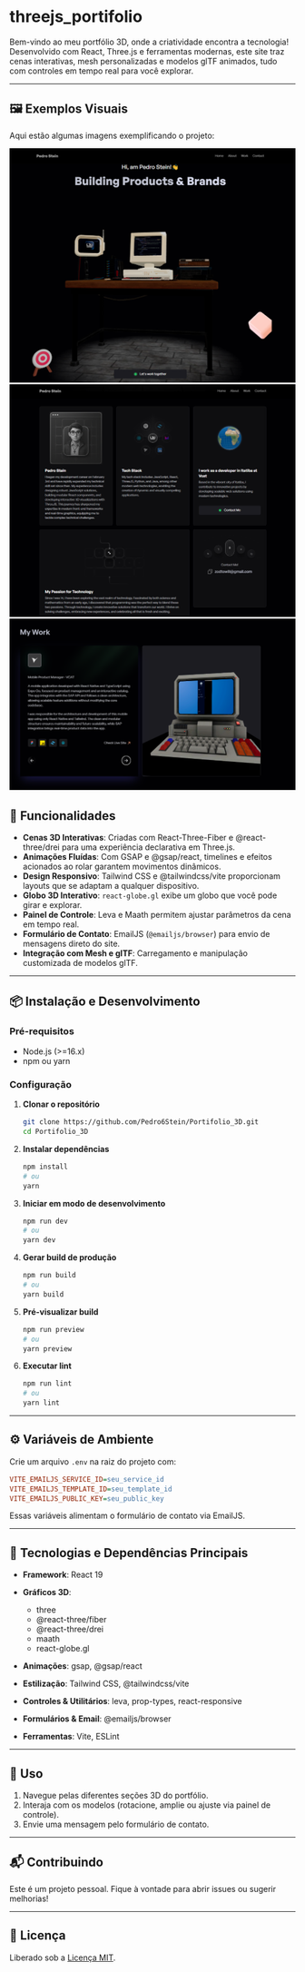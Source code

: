 # threejs\_portifolio

Bem-vindo ao meu portfólio 3D, onde a criatividade encontra a tecnologia! Desenvolvido com React, Three.js e ferramentas modernas, este site traz cenas interativas, mesh personalizadas e modelos glTF animados, tudo com controles em tempo real para você explorar.

---

## 🖼️ Exemplos Visuais

Aqui estão algumas imagens exemplificando o projeto:

![Exemplo 1](public/assets/exemplo1.png)
![Exemplo 2](public/assets/exemplo2.png)
![Exemplo 3](public/assets/exemplo3.png)



## 🚀 Funcionalidades

* **Cenas 3D Interativas**: Criadas com React-Three-Fiber e @react-three/drei para uma experiência declarativa em Three.js.
* **Animações Fluídas**: Com GSAP e @gsap/react, timelines e efeitos acionados ao rolar garantem movimentos dinâmicos.
* **Design Responsivo**: Tailwind CSS e @tailwindcss/vite proporcionam layouts que se adaptam a qualquer dispositivo.
* **Globo 3D Interativo**: `react-globe.gl` exibe um globo que você pode girar e explorar.
* **Painel de Controle**: Leva e Maath permitem ajustar parâmetros da cena em tempo real.
* **Formulário de Contato**: EmailJS (`@emailjs/browser`) para envio de mensagens direto do site.
* **Integração com Mesh e glTF**: Carregamento e manipulação customizada de modelos glTF.

---

## 📦 Instalação e Desenvolvimento

### Pré-requisitos

* Node.js (>=16.x)
* npm ou yarn

### Configuração

1. **Clonar o repositório**

   ```bash
   git clone https://github.com/Pedro6Stein/Portifolio_3D.git
   cd Portifolio_3D
   ```

2. **Instalar dependências**

   ```bash
   npm install
   # ou
   yarn
   ```

3. **Iniciar em modo de desenvolvimento**

   ```bash
   npm run dev
   # ou
   yarn dev
   ```

4. **Gerar build de produção**

   ```bash
   npm run build
   # ou
   yarn build
   ```

5. **Pré-visualizar build**

   ```bash
   npm run preview
   # ou
   yarn preview
   ```

6. **Executar lint**

   ```bash
   npm run lint
   # ou
   yarn lint
   ```

---

## ⚙️ Variáveis de Ambiente

Crie um arquivo `.env` na raiz do projeto com:

```ini
VITE_EMAILJS_SERVICE_ID=seu_service_id
VITE_EMAILJS_TEMPLATE_ID=seu_template_id
VITE_EMAILJS_PUBLIC_KEY=seu_public_key
```

Essas variáveis alimentam o formulário de contato via EmailJS.

---

## 🔧 Tecnologias e Dependências Principais

* **Framework**: React 19
* **Gráficos 3D**:

  * three
  * @react-three/fiber
  * @react-three/drei
  * maath
  * react-globe.gl
* **Animações**: gsap, @gsap/react
* **Estilização**: Tailwind CSS, @tailwindcss/vite
* **Controles & Utilitários**: leva, prop-types, react-responsive
* **Formulários & Email**: @emailjs/browser
* **Ferramentas**: Vite, ESLint

---

## 📖 Uso

1. Navegue pelas diferentes seções 3D do portfólio.
2. Interaja com os modelos (rotacione, amplie ou ajuste via painel de controle).
3. Envie uma mensagem pelo formulário de contato.

---

## 📬 Contribuindo

Este é um projeto pessoal. Fique à vontade para abrir issues ou sugerir melhorias!

---

## 📜 Licença

Liberado sob a [Licença MIT](LICENSE).
